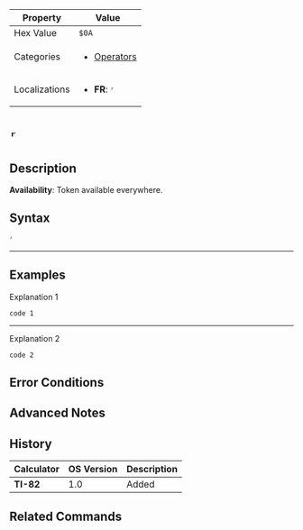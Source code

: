 | Property      | Value |
|---------------|-------|
| Hex Value     | `$0A`|
| Categories    | <ul><li>[Operators](<../categories/Operators.md>)</li></ul> |
| Localizations | <ul><li><b>FR</b>: `ʳ`</li></ul> |

# `ʳ`

## Description



<b>Availability</b>: Token available everywhere.

## Syntax
`ʳ`

<hr>

## Examples

Explanation 1
```ti-basic
code 1
```
---
Explanation 2
```ti-basic
code 2
```

## Error Conditions


## Advanced Notes


## History
| Calculator | OS Version | Description |
|------------|------------|-------------|
| <b>TI-82</b> | 1.0 | Added

## Related Commands

    